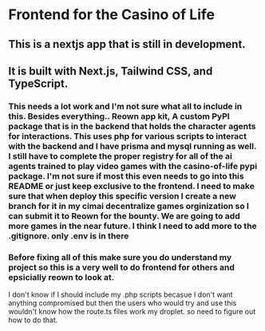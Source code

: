# Frontend for the Casino of Life

## This is a nextjs app that is still in development.

## It is built with Next.js, Tailwind CSS, and TypeScript.

### This needs a lot work and I'm not sure what all to include in this.  Besides everything..  Reown app kit, A custom PyPI package that is in the backend that holds the character agents for interactions.  This uses php for various scripts to interact with the backend and I have prisma and mysql running as well.  I still have to complete the proper registry for all of the ai agents trained to play video games with the casino-of-life pypi package.  I'm not sure if most this even needs to go into this README or just keep exclusive to the frontend.  I need to make sure that when deploy this specific version I create a new branch for it in my cimai decentralize games orginization so I can submit it to Reown for the bounty.  We are going to add more games in the near future.  I think I need to add more to the .gitignore. only .env is in there 

### Before fixing all of this make sure you do understand my project so this is a very well to do frontend for others and epsicially reown to look at. 

I don't know if I should  include my .php scripts becasue I don't want anything compromised but then the users who would try and use this wouldn't know how the route.ts files work my droplet.  so need to figure out how to do that. 